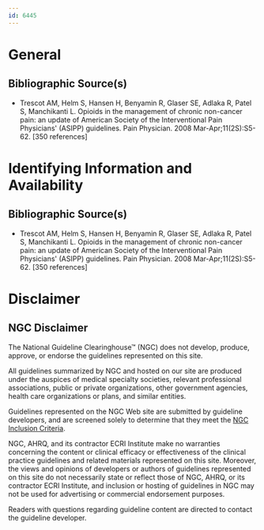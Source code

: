 ```yaml
---
id: 6445
---
```


# General

## Bibliographic Source(s)

- Trescot AM, Helm S, Hansen H, Benyamin R, Glaser SE, Adlaka R, Patel S, Manchikanti L. Opioids in the management of chronic non-cancer pain: an update of American Society of the Interventional Pain Physicians' (ASIPP) guidelines. Pain Physician. 2008 Mar-Apr;11(2S):S5-62. [350 references]

# Identifying Information and Availability

## Bibliographic Source(s)

- Trescot AM, Helm S, Hansen H, Benyamin R, Glaser SE, Adlaka R, Patel S, Manchikanti L. Opioids in the management of chronic non-cancer pain: an update of American Society of the Interventional Pain Physicians' (ASIPP) guidelines. Pain Physician. 2008 Mar-Apr;11(2S):S5-62. [350 references]

# Disclaimer

## NGC Disclaimer

The National Guideline Clearinghouse™ (NGC) does not develop, produce, approve, or endorse the guidelines represented on this site.

All guidelines summarized by NGC and hosted on our site are produced under the auspices of medical specialty societies, relevant professional associations, public or private organizations, other government agencies, health care organizations or plans, and similar entities.

Guidelines represented on the NGC Web site are submitted by guideline developers, and are screened solely to determine that they meet the [NGC Inclusion Criteria](/help-and-about/summaries/inclusion-criteria).

NGC, AHRQ, and its contractor ECRI Institute make no warranties concerning the content or clinical efficacy or effectiveness of the clinical practice guidelines and related materials represented on this site. Moreover, the views and opinions of developers or authors of guidelines represented on this site do not necessarily state or reflect those of NGC, AHRQ, or its contractor ECRI Institute, and inclusion or hosting of guidelines in NGC may not be used for advertising or commercial endorsement purposes.

Readers with questions regarding guideline content are directed to contact the guideline developer.

